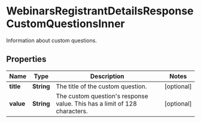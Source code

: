 

# WebinarsRegistrantDetailsResponseCustomQuestionsInner

Information about custom questions.

## Properties

| Name | Type | Description | Notes |
|------------ | ------------- | ------------- | -------------|
|**title** | **String** | The title of the custom question. |  [optional] |
|**value** | **String** | The custom question&#39;s response value. This has a limit of 128 characters. |  [optional] |



